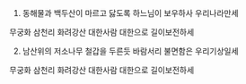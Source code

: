 1. 동해물과 백두산이 마르고 닳도록
하느님이 보우하사 우리나라만세

무궁화 삼천리 화려강산
대한사람 대한으로 길이보전하세

2. 남산위의 저소나무 철갑을 두른듯
바람서리 불면함은 우리기상일세

무궁화 삼천리 화려강산
대한사람 대한으로 길이보전하세